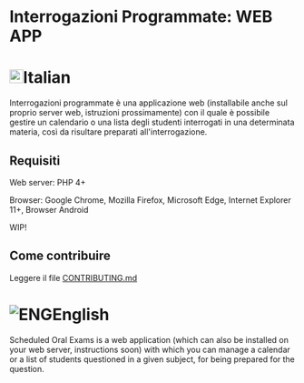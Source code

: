 # Interrogazioni Programmate: WEB APP
# <img src="https://i.imgur.com/ji5wfIj.png" alt="ITA" weight=24 height=24></img>Italian
Interrogazioni programmate è una applicazione web (installabile anche sul proprio server web, istruzioni prossimamente) con il quale è possibile gestire un calendario o una lista degli studenti interrogati in una determinata materia, così da risultare preparati all'interrogazione.

## Requisiti
Web server: PHP 4+

Browser: Google Chrome, Mozilla Firefox, Microsoft Edge, Internet Explorer 11+, Browser Android

WIP!
## Come contribuire
Leggere il file [CONTRIBUTING.md](CONTRIBUTING.md)
# <img src="http://www.myiconfinder.com/uploads/iconsets/24-24-5a4e6b31d441c44062c0fa1b34035a27.png" alt="ENG"></img>English
Scheduled Oral Exams is a web application (which can also be installed on your web server, instructions soon) with which you can manage a calendar or a list of students questioned in a given subject, for being prepared for the question.

